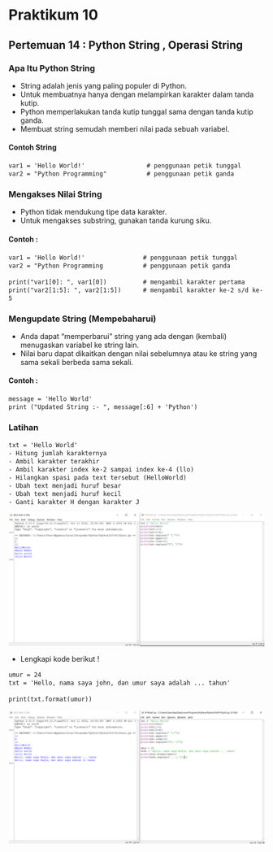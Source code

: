 # Praktikum 10 
## Pertemuan 14 : Python String , Operasi String 
### Apa Itu Python String 
- String adalah jenis yang paling populer di Python.
- Untuk membuatnya hanya dengan melampirkan karakter dalam tanda kutip.
- Python memperlakukan tanda kutip tunggal sama dengan tanda kutip ganda.
- Membuat string semudah memberi nilai pada sebuah variabel.
#### Contoh String 
```
var1 = 'Hello World!'                 # penggunaan petik tunggal
var2 = "Python Programming"           # penggunaan petik ganda
```
### Mengakses Nilai String 
- Python tidak mendukung tipe data karakter.
- Untuk mengakses substring, gunakan tanda kurung siku.
#### Contoh :
```
var1 = 'Hello World!'                # penggunaan petik tunggal
var2 = "Python Programming           # penggunaan petik ganda

print("var1[0]: ", var1[0])          # mengambil karakter pertama
print("var2[1:5]: ", var2[1:5])      # mengambil karakter ke-2 s/d ke-5
```
### Mengupdate String (Mempebaharui)
- Anda dapat “memperbarui” string yang ada dengan (kembali) menugaskan variabel ke string lain.
- Nilai baru dapat dikaitkan dengan nilai sebelumnya atau ke string yang sama sekali berbeda sama sekali.
#### Contoh :
```
message = 'Hello World'
print ("Updated String :- ", message[:6] + 'Python')
```
### Latihan 
```
txt = 'Hello World'
- Hitung jumlah karakternya
- Ambil karakter terakhir
- Ambil karakter index ke-2 sampai index ke-4 (llo)
- Hilangkan spasi pada text tersebut (HelloWorld)
- Ubah text menjadi huruf besar
- Ubah text menjadi huruf kecil
- Ganti karakter H dengan karakter J
```
![Gambar](pr10/10.1.png)

- Lengkapi kode berikut !
```
umur = 24
txt = 'Hello, nama saya john, dan umur saya adalah ... tahun'

print(txt.format(umur))
```
![gambar](pr10/10.2.png)
